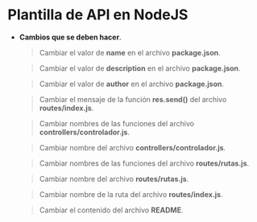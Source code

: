 # Plantilla de API en NodeJS
- **Cambios que se deben hacer**.
	> Cambiar el valor de **name** en el archivo **package.json**.

    > Cambiar el valor de **description** en el archivo **package.json**.

    > Cambiar el valor de **author** en el archivo **package.json**.

    > Cambiar el mensaje de la función **res.send()** del archivo **routes/index.js**.
    
    > Cambiar nombres de las funciones del archivo **controllers/controlador.js**.

    > Cambiar nombre del archivo **controllers/controlador.js**.
    
    > Cambiar nombres de las funciones del archivo **routes/rutas.js**.

    > Cambiar nombre del archivo **routes/rutas.js**.
    
    > Cambiar nombre de la ruta del archivo **routes/index.js**.

    > Cambiar el contenido del archivo **README**.